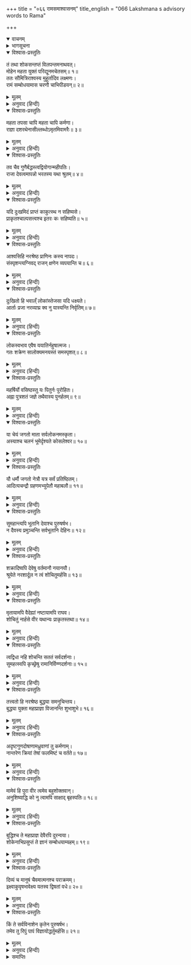 +++
title = "०६६ रामसमाश्वासनम्"
title_english = "066 Lakshmana s advisory words to Rama"

+++
<details open><summary>वाचनम्</summary>
<div caption="श्रीराम-हरिसीताराममूर्ति-घनपाठिभ्यां वचनम्" class="audioEmbed" src="https://archive.org/download/Ramayana-recitation-Sriram-harisItArAmamUrti-Ghanapaati-v2/Kanda_3/Kanda_3_ARK-066-Rama_Sama_Shwasanam.mp3"></div>
</details>

<details><summary>भागसूचना</summary>

66. लक्ष्मणका श्रीरामको समझाना
</details>

<details open><summary>विश्वास-प्रस्तुतिः</summary>

तं तथा शोकसन्तप्तं विलपन्तमनाथवत्।  
मोहेन महता युक्तं परिद्यूनमचेतसम्॥ १॥  
ततः सौमित्रिराश्वस्य मुहूर्तादिव लक्ष्मणः।  
रामं सम्बोधयामास चरणौ चाभिपीडयन्॥ २॥
</details>

<details><summary>मूलम्</summary>

तं तथा शोकसन्तप्तं विलपन्तमनाथवत्।  
मोहेन महता युक्तं परिद्यूनमचेतसम्॥ १॥  
ततः सौमित्रिराश्वस्य मुहूर्तादिव लक्ष्मणः।  
रामं सम्बोधयामास चरणौ चाभिपीडयन्॥ २॥
</details>

<details><summary>अनुवाद (हिन्दी)</summary>

श्रीरामचन्द्रजी शोकसे संतप्त हो अनाथकी तरह विलाप करने लगे। वे महान् मोहसे युक्त और अत्यन्त दुर्बल हो गये। उनका चित्त स्वस्थ नहीं था। उन्हें इस अवस्थामें देखकर सुमित्राकुमार लक्ष्मणने दो घड़ीतक आश्वासन दिया; फिर वे उनका पैर दबाते हुए उन्हें समझाने लगे—॥ १-२॥
</details>

<details open><summary>विश्वास-प्रस्तुतिः</summary>

महता तपसा चापि महता चापि कर्मणा।  
राज्ञा दशरथेनासील्लब्धोऽमृतमिवामरैः॥ ३॥
</details>

<details><summary>मूलम्</summary>

महता तपसा चापि महता चापि कर्मणा।  
राज्ञा दशरथेनासील्लब्धोऽमृतमिवामरैः॥ ३॥
</details>

<details><summary>अनुवाद (हिन्दी)</summary>

‘भैया! हमारे पिता महाराज दशरथने बड़ी तपस्या और महान् कर्मका अनुष्ठान करके आपको पुत्ररूपमें प्राप्त किया, जैसे देवताओंने महान् प्रयाससे अमृत पा लिया था॥ ३॥
</details>

<details open><summary>विश्वास-प्रस्तुतिः</summary>

तव चैव गुणैर्बद्धस्त्वद्वियोगान्महीपतिः।  
राजा देवत्वमापन्नो भरतस्य यथा श्रुतम्॥ ४॥
</details>

<details><summary>मूलम्</summary>

तव चैव गुणैर्बद्धस्त्वद्वियोगान्महीपतिः।  
राजा देवत्वमापन्नो भरतस्य यथा श्रुतम्॥ ४॥
</details>

<details><summary>अनुवाद (हिन्दी)</summary>

‘आपने भरतके मुँहसे जैसा सुना था, उसके अनुसार भूपाल महाराज दशरथ आपके ही गुणोंसे बँधे हुए थे और आपका ही वियोग होनेसे देवलोकको प्राप्त हुए॥ ४॥
</details>

<details open><summary>विश्वास-प्रस्तुतिः</summary>

यदि दुःखमिदं प्राप्तं काकुत्स्थ न सहिष्यसे।  
प्राकृतश्चाल्पसत्त्वश्च इतरः कः सहिष्यति॥ ५॥
</details>

<details><summary>मूलम्</summary>

यदि दुःखमिदं प्राप्तं काकुत्स्थ न सहिष्यसे।  
प्राकृतश्चाल्पसत्त्वश्च इतरः कः सहिष्यति॥ ५॥
</details>

<details><summary>अनुवाद (हिन्दी)</summary>

‘ककुत्स्थकुलभूषण! यदि अपने ऊपर आये हुए इस दुःखको आप ही धैर्यपूर्वक नहीं सहेंगे तो दूसरा कौन साधारण पुरुष, जिसकी शक्ति बहुत थोड़ी है, सह सकेगा?॥ ५॥
</details>

<details open><summary>विश्वास-प्रस्तुतिः</summary>

आश्वसिहि नरश्रेष्ठ प्राणिनः कस्य नापदः।  
संस्पृशन्त्यग्निवद् राजन् क्षणेन व्यपयान्ति च॥ ६॥
</details>

<details><summary>मूलम्</summary>

आश्वसिहि नरश्रेष्ठ प्राणिनः कस्य नापदः।  
संस्पृशन्त्यग्निवद् राजन् क्षणेन व्यपयान्ति च॥ ६॥
</details>

<details><summary>अनुवाद (हिन्दी)</summary>

‘नरश्रेष्ठ! आप धैर्य धारण करें। संसारमें किस प्राणीपर आपत्तियाँ नहीं आतीं। राजन्! आपत्तियाँ अग्निकी भाँति एक क्षणमें स्पर्श करतीं और दूसरे ही क्षणमें दूर हो जाती हैं॥ ६॥
</details>

<details open><summary>विश्वास-प्रस्तुतिः</summary>

दुःखितो हि भवाल्ँ लोकांस्तेजसा यदि धक्ष्यते।  
आर्ताः प्रजा नरव्याघ्र क्व नु यास्यन्ति निर्वृतिम्॥ ७॥
</details>

<details><summary>मूलम्</summary>

दुःखितो हि भवाल्ँ लोकांस्तेजसा यदि धक्ष्यते।  
आर्ताः प्रजा नरव्याघ्र क्व नु यास्यन्ति निर्वृतिम्॥ ७॥
</details>

<details><summary>अनुवाद (हिन्दी)</summary>

‘पुरुषसिंह! यदि आप दुःखी होकर अपने तेजसे समस्त लोकोंको दग्ध कर डालेंगे तो पीड़ित हुई प्रजा किसकी शरणमें जाकर सुख और शान्ति पायेगी॥ ७॥
</details>

<details open><summary>विश्वास-प्रस्तुतिः</summary>

लोकस्वभाव एवैष ययातिर्नहुषात्मजः।  
गतः शक्रेण सालोक्यमनयस्तं समस्पृशत्॥ ८॥
</details>

<details><summary>मूलम्</summary>

लोकस्वभाव एवैष ययातिर्नहुषात्मजः।  
गतः शक्रेण सालोक्यमनयस्तं समस्पृशत्॥ ८॥
</details>

<details><summary>अनुवाद (हिन्दी)</summary>

‘यह लोकका स्वभाव ही है कि यहाँ सबपर दुःख-शोक आता-जाता रहता है। नहुषपुत्र ययाति इन्द्रके समान लोक (देवेन्द्रपद) को प्राप्त हुए थे; किंतु वहाँ भी अन्यायमूलक दुःख उनका स्पर्श किये बिना न रहा॥ ८॥
</details>

<details open><summary>विश्वास-प्रस्तुतिः</summary>

महर्षिर्यो वसिष्ठस्तु यः पितुर्नः पुरोहितः।  
अह्ना पुत्रशतं जज्ञे तथैवास्य पुनर्हतम्॥ ९॥
</details>

<details><summary>मूलम्</summary>

महर्षिर्यो वसिष्ठस्तु यः पितुर्नः पुरोहितः।  
अह्ना पुत्रशतं जज्ञे तथैवास्य पुनर्हतम्॥ ९॥
</details>

<details><summary>अनुवाद (हिन्दी)</summary>

‘हमारे पिताके पुरोहित जो महर्षि वसिष्ठजी हैं, उन्हें एक ही दिनमें सौ पुत्र प्राप्त हुए और फिर एक ही दिन वे सब-के-सब विश्वामित्रके हाथसे मारे गये॥
</details>

<details open><summary>विश्वास-प्रस्तुतिः</summary>

या चेयं जगतो माता सर्वलोकनमस्कृता।  
अस्याश्च चलनं भूमेर्दृश्यते कोसलेश्वर॥ १०॥
</details>

<details><summary>मूलम्</summary>

या चेयं जगतो माता सर्वलोकनमस्कृता।  
अस्याश्च चलनं भूमेर्दृश्यते कोसलेश्वर॥ १०॥
</details>

<details><summary>अनुवाद (हिन्दी)</summary>

‘कोसलेश्वर! यह जो विश्ववन्दिता जगन्माता पृथ्वी है, इसका भी हिलना-डुलना देखा जाता है॥ १०॥
</details>

<details open><summary>विश्वास-प्रस्तुतिः</summary>

यौ धर्मौ जगतो नेत्रौ यत्र सर्वं प्रतिष्ठितम्।  
आदित्यचन्द्रौ ग्रहणमभ्युपेतौ महाबलौ॥ ११॥
</details>

<details><summary>मूलम्</summary>

यौ धर्मौ जगतो नेत्रौ यत्र सर्वं प्रतिष्ठितम्।  
आदित्यचन्द्रौ ग्रहणमभ्युपेतौ महाबलौ॥ ११॥
</details>

<details><summary>अनुवाद (हिन्दी)</summary>

‘जो धर्मके प्रवर्तक और संसारके नेत्र हैं, जिनके आधारपर ही सारा जगत् टिका हुआ है, वे महाबली सूर्य और चन्द्रमा भी राहुके द्वारा ग्रहणको प्राप्त होते हैं॥ ११॥
</details>

<details open><summary>विश्वास-प्रस्तुतिः</summary>

सुमहान्त्यपि भूतानि देवाश्च पुरुषर्षभ।  
न दैवस्य प्रमुञ्चन्ति सर्वभूतानि देहिनः॥ १२॥
</details>

<details><summary>मूलम्</summary>

सुमहान्त्यपि भूतानि देवाश्च पुरुषर्षभ।  
न दैवस्य प्रमुञ्चन्ति सर्वभूतानि देहिनः॥ १२॥
</details>

<details><summary>अनुवाद (हिन्दी)</summary>

‘पुरुषप्रवर! बड़े-बड़े भूत और देवता भी दैव (प्रारब्ध-कर्म) की अधीनतासे मुक्त नहीं हो पाते हैं; फिर समस्त देहधारी प्राणियोंके लिये तो कहना ही क्या है॥ १२॥
</details>

<details open><summary>विश्वास-प्रस्तुतिः</summary>

शक्रादिष्वपि देवेषु वर्तमानौ नयानयौ।  
श्रूयेते नरशार्दूल न त्वं शोचितुमर्हसि॥ १३॥
</details>

<details><summary>मूलम्</summary>

शक्रादिष्वपि देवेषु वर्तमानौ नयानयौ।  
श्रूयेते नरशार्दूल न त्वं शोचितुमर्हसि॥ १३॥
</details>

<details><summary>अनुवाद (हिन्दी)</summary>

‘नरश्रेष्ठ! इन्द्र आदि देवताओंको भी नीति और अनीतिके कारण सुख और दुःखकी प्राप्ति होती सुनी जाती है; इसलिये आपको शोक नहीं करना चाहिये॥ १३॥
</details>

<details open><summary>विश्वास-प्रस्तुतिः</summary>

मृतायामपि वैदेह्यां नष्टायामपि राघव।  
शोचितुं नार्हसे वीर यथान्यः प्राकृतस्तथा॥ १४॥
</details>

<details><summary>मूलम्</summary>

मृतायामपि वैदेह्यां नष्टायामपि राघव।  
शोचितुं नार्हसे वीर यथान्यः प्राकृतस्तथा॥ १४॥
</details>

<details><summary>अनुवाद (हिन्दी)</summary>

‘वीर रघुनन्दन! विदेहराजकुमारी सीता यदि मर जायँ या नष्ट हो जायँ तो भी आपको दूसरे गँवार मनुष्योंकी तरह शोक-चिन्ता नहीं करनी चाहिये॥ १४॥
</details>

<details open><summary>विश्वास-प्रस्तुतिः</summary>

त्वद्विधा नहि शोचन्ति सततं सर्वदर्शनाः।  
सुमहत्स्वपि कृच्छ्रेषु रामानिर्विण्णदर्शनाः॥ १५॥
</details>

<details><summary>मूलम्</summary>

त्वद्विधा नहि शोचन्ति सततं सर्वदर्शनाः।  
सुमहत्स्वपि कृच्छ्रेषु रामानिर्विण्णदर्शनाः॥ १५॥
</details>

<details><summary>अनुवाद (हिन्दी)</summary>

‘श्रीराम! आप-जैसे सर्वज्ञ पुरुष बड़ी-से-बड़ी विपत्ति आनेपर भी कभी शोक नहीं करते हैं। वे निर्वेद (खेद) रहित हो अपनी विचारशक्तिको नष्ट नहीं होने देते॥ १५॥
</details>

<details open><summary>विश्वास-प्रस्तुतिः</summary>

तत्त्वतो हि नरश्रेष्ठ बुद्ध्या समनुचिन्तय।  
बुद्ध्या युक्ता महाप्राज्ञा विजानन्ति शुभाशुभे॥ १६॥
</details>

<details><summary>मूलम्</summary>

तत्त्वतो हि नरश्रेष्ठ बुद्ध्या समनुचिन्तय।  
बुद्ध्या युक्ता महाप्राज्ञा विजानन्ति शुभाशुभे॥ १६॥
</details>

<details><summary>अनुवाद (हिन्दी)</summary>

‘नरश्रेष्ठ! आप बुद्धिके द्वारा तात्त्विक विचार कीजिये—क्या करना चाहिये और क्या नहीं; क्या उचित है और क्या अनुचित—इसका निश्चय कीजिये; क्योंकि बुद्धियुक्त महाज्ञानी पुरुष ही शुभ और अशुभ (कर्तव्य-अकर्तव्य एवं उचित-अनुचित) को अच्छी तरह जानते हैं॥ १६॥
</details>

<details open><summary>विश्वास-प्रस्तुतिः</summary>

अदृष्टगुणदोषाणामध्रुवाणां तु कर्मणाम्।  
नान्तरेण क्रियां तेषां फलमिष्टं च वर्तते॥ १७॥
</details>

<details><summary>मूलम्</summary>

अदृष्टगुणदोषाणामध्रुवाणां तु कर्मणाम्।  
नान्तरेण क्रियां तेषां फलमिष्टं च वर्तते॥ १७॥
</details>

<details><summary>अनुवाद (हिन्दी)</summary>

‘जिनके गुण-दोष देखे या जाने नहीं गये हैं तथा जो अध्रुव हैं—फल देकर नष्ट हो जानेवाले हैं, ऐसे कर्मोंका शुभाशुभ फल उन्हें आचरणमें लाये बिना नहीं प्राप्त होता है॥ १७॥
</details>

<details open><summary>विश्वास-प्रस्तुतिः</summary>

मामेवं हि पुरा वीर त्वमेव बहुशोक्तवान्।  
अनुशिष्याद्धि को नु त्वामपि साक्षाद् बृहस्पतिः॥ १८॥
</details>

<details><summary>मूलम्</summary>

मामेवं हि पुरा वीर त्वमेव बहुशोक्तवान्।  
अनुशिष्याद्धि को नु त्वामपि साक्षाद् बृहस्पतिः॥ १८॥
</details>

<details><summary>अनुवाद (हिन्दी)</summary>

‘वीर! पहले आप ही अनेक बार इस तरहकी बातें कहकर मुझे समझा चुके हैं, आपको कौन सिखा सकता है। साक्षात् बृहस्पति भी आपको उपदेश देनेकी शक्ति नहीं रखते हैं॥ १८॥
</details>

<details open><summary>विश्वास-प्रस्तुतिः</summary>

बुद्धिश्च ते महाप्राज्ञ देवैरपि दुरन्वया।  
शोकेनाभिप्रसुप्तं ते ज्ञानं सम्बोधयाम्यहम्॥ १९॥
</details>

<details><summary>मूलम्</summary>

बुद्धिश्च ते महाप्राज्ञ देवैरपि दुरन्वया।  
शोकेनाभिप्रसुप्तं ते ज्ञानं सम्बोधयाम्यहम्॥ १९॥
</details>

<details><summary>अनुवाद (हिन्दी)</summary>

‘महाप्राज्ञ! देवताओंके लिये भी आपकी बुद्धिका पता पाना कठिन है। इस समय शोकके कारण आपका ज्ञान सोया—खोया-सा जान पड़ता है। इसलिये मैं उसे जगा रहा हूँ॥ १९॥
</details>

<details open><summary>विश्वास-प्रस्तुतिः</summary>

दिव्यं च मानुषं चैवमात्मनश्च पराक्रमम्।  
इक्ष्वाकुवृषभावेक्ष्य यतस्व द्विषतां वधे॥ २०॥
</details>

<details><summary>मूलम्</summary>

दिव्यं च मानुषं चैवमात्मनश्च पराक्रमम्।  
इक्ष्वाकुवृषभावेक्ष्य यतस्व द्विषतां वधे॥ २०॥
</details>

<details><summary>अनुवाद (हिन्दी)</summary>

‘इक्ष्वाकुकुलशिरोमणे! अपने देवोचित तथा मानवोचित पराक्रमको देखकर उसका अवसरके अनुरूप उपयोग करते हुए आप शत्रुओंके वधका प्रयत्न कीजिये॥ २०॥
</details>

<details open><summary>विश्वास-प्रस्तुतिः</summary>

किं ते सर्वविनाशेन कृतेन पुरुषर्षभ।  
तमेव तु रिपुं पापं विज्ञायोद्धर्तुमर्हसि॥ २१॥
</details>

<details><summary>मूलम्</summary>

किं ते सर्वविनाशेन कृतेन पुरुषर्षभ।  
तमेव तु रिपुं पापं विज्ञायोद्धर्तुमर्हसि॥ २१॥
</details>

<details><summary>अनुवाद (हिन्दी)</summary>

‘पुरुषप्रवर! समस्त संसारका विनाश करनेसे आपको क्या लाभ होगा? उस पापी शत्रुका पता लगाकर उसीको उखाड़ फेंकनेका प्रयत्न करना चाहिये’॥ २१॥
</details>

<details><summary>समाप्तिः</summary>

इत्यार्षे श्रीमद्रामायणे वाल्मीकीये आदिकाव्येऽरण्यकाण्डे षट्षष्टितमः सर्गः॥ ६६॥  
इस प्रकार श्रीवाल्मीकिनिर्मित आर्षरामायण आदिकाव्यके अरण्यकाण्डमें छाछठवाँ सर्ग पूरा हुआ॥ ६६॥
</details>

